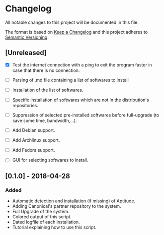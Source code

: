 # Changelog
All notable changes to this project will be documented in this file.

The format is based on [Keep a Changelog](http://keepachangelog.com/en/1.0.0/)
and this project adheres to [Semantic Versioning](http://semver.org/spec/v2.0.0.html).

## [Unreleased]
- [x] Test the internet connection with a ping to exit the program faster in case that there is no connection.
- [ ] Parsing of .md file containing a list of softwares to install
- [ ] Installation of the list of softwares.
- [ ] Specific installation of softwares which are not in the distribution's repositories.
- [ ] Suppression of selected pre-installed softwares before full-upgrade (to save some time, bandwidth,...).
- [ ] Add Debian support.
- [ ] Add Archlinux support.
- [ ] Add Fedora support.
- [ ] GUI for selecting softwares to install.


## [0.1.0] - 2018-04-28
### Added
- Automatic detection and installation (if missing) of Aptitude.
- Adding Canonical's partner repository to the system.
- Full Upgrade of the system.
- Colored output of this script.
- Dated logfile of each installation.
- Tutorial explaining how to use this script.
